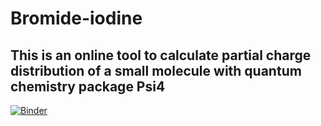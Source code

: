 # Bromide-iodine

## This is an online tool to calculate partial charge distribution of a small molecule with quantum chemistry package Psi4

[![Binder](https://mybinder.org/badge_logo.svg)](https://mybinder.org/v2/gh/quantaosun/br_partial_charges/HEAD?labpath=Bromide_iodine.ipynb)
